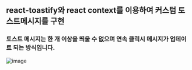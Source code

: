 ## react-toastify와 react context를 이용하여 커스텀 토스트메시지를 구현

### 토스트 메시지는 한 개 이상을 띄울 수 없으며 연속 클릭시 메시지가 업데이트 되는 방식입니다.


![image](https://user-images.githubusercontent.com/52102550/219950066-c54bcf5f-e8c0-4d71-915b-cbfc97a53ebf.png)
